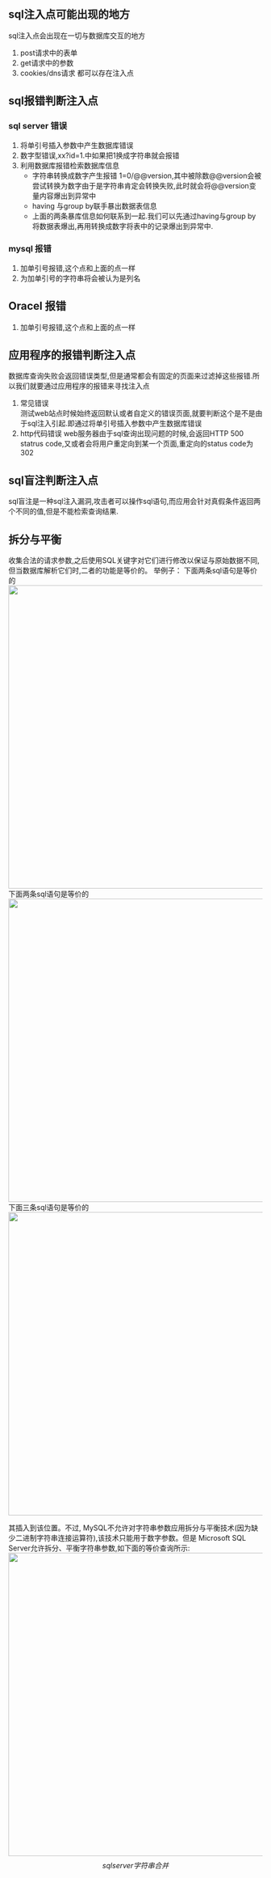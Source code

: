 ## sql注入点可能出现的地方
sql注入点会出现在一切与数据库交互的地方
1. post请求中的表单
2. get请求中的参数
3. cookies/dns请求 都可以存在注入点

## sql报错判断注入点
### sql server 错误
1. 将单引号插入参数中产生数据库错误
2. 数字型错误,xx?id=1.中如果把1换成字符串就会报错
3. 利用数据库报错检索数据库信息
    + 字符串转换成数字产生报错
    1=0/@@version,其中被除数@@version会被尝试转换为数字由于是字符串肯定会转换失败,此时就会将@@version变量内容爆出到异常中
    + having 与group by联手暴出数据表信息
    + 上面的两条暴库信息如何联系到一起.我们可以先通过having与group by将数据表爆出,再用转换成数字将表中的记录爆出到异常中.
    
### mysql 报错
1. 加单引号报错,这个点和上面的点一样
2. 为加单引号的字符串将会被认为是列名

## Oracel 报错
1. 加单引号报错,这个点和上面的点一样

## 应用程序的报错判断注入点
数据库查询失败会返回错误类型,但是通常都会有固定的页面来过滤掉这些报错.所以我们就要通过应用程序的报错来寻找注入点
1. 常见错误  
测试web站点时候始终返回默认或者自定义的错误页面,就要判断这个是不是由于sql注入引起.即通过将单引号插入参数中产生数据库错误
2. http代码错误
web服务器由于sql查询出现问题的时候,会返回HTTP 500 statrus code,又或者会将用户重定向到某一个页面,重定向的status code为302

## sql盲注判断注入点

sql盲注是一种sql注入漏洞,攻击者可以操作sql语句,而应用会针对真假条件返回两个不同的值,但是不能检索查询结果.

## 拆分与平衡
收集合法的请求参数,之后使用SQL关键字对它们进行修改以保证与原始数据不同,但当数据库解析它们时,二者的功能是等价的。
举例子：
下面两条sql语句是等价的
<img src="http://wujiashuaitupiancunchu.oss-cn-shanghai.aliyuncs.com/jupyter_notebook_img/25lkkhm390z.png" width="600px" />
下面两条sql语句是等价的
<img src="http://wujiashuaitupiancunchu.oss-cn-shanghai.aliyuncs.com/jupyter_notebook_img/jym7s2h33s9.png" width="600px" />
下面三条sql语句是等价的
<img src="http://wujiashuaitupiancunchu.oss-cn-shanghai.aliyuncs.com/jupyter_notebook_img/0s4u8fdd6f5n.png" width="600px" />

其插入到该位置。不过, MySQL不允许对字符串参数应用拆分与平衡技术(因为缺少二进制字符串连接运算符),该技术只能用于数字参数。但是 Microsoft SQL Server允许拆分、平衡字符串参数,如下面的等价查询所示:
<img src="http://wujiashuaitupiancunchu.oss-cn-shanghai.aliyuncs.com/jupyter_notebook_img/elil79ww9yn.png" width="600px" />
$$sql server 字符串合并$$

```{.python .input}

```
